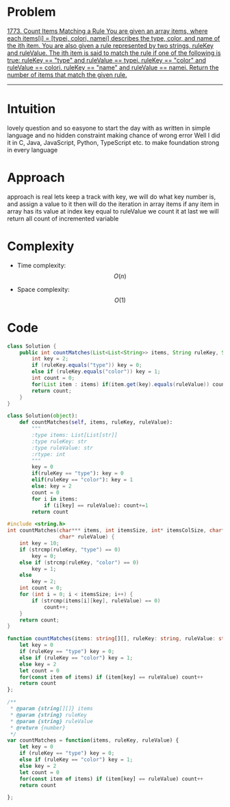 
# Problem
<!-- Problem statement with number here -->
[
    1773. Count Items Matching a Rule
You are given an array items, where each items[i] = [typei, colori, namei] describes the type, color, and name of the ith item. You are also given a rule represented by two strings, ruleKey and ruleValue.
The ith item is said to match the rule if one of the following is true:
ruleKey == "type" and ruleValue == typei.
ruleKey == "color" and ruleValue == colori.
ruleKey == "name" and ruleValue == namei.
Return the number of items that match the given rule.
](
    https://leetcode.com/problems/count-items-matching-a-rule/
)
<!-- Link:  -->

---

# Intuition
<!-- Describe your first thoughts on how to solve this problem. -->
lovely question and so easyone to start the day with as
written in simple language and no hidden constraint making chance of wrong error
Well I did it in C, Java, JavaScript, Python, TypeScript etc. to make foundation strong in every language


# Approach
<!-- Describe your approach to solving the problem. -->
approach is real 
lets keep a track with key, 
we will do what key number is, and assign a value to it
then will do the iteration in array items if any item in array has
its value at index key equal to ruleValue we count it
at last we will return all count of incremented variable


# Complexity
- Time complexity: $$O(n)$$
<!-- Add your time complexity here, e.g. $$O(n)$$ -->
- Space complexity: $$O(1)$$
<!-- Add your space complexity here, e.g. $$O(n)$$ -->

# Code
```java []
class Solution {
    public int countMatches(List<List<String>> items, String ruleKey, String ruleValue) {
        int key = 2;
        if (ruleKey.equals("type")) key = 0;
        else if (ruleKey.equals("color")) key = 1;
        int count = 0;
        for(List item : items) if(item.get(key).equals(ruleValue)) count++;
        return count;
    }
}
```
```python []
class Solution(object):
    def countMatches(self, items, ruleKey, ruleValue):
        """
        :type items: List[List[str]]
        :type ruleKey: str
        :type ruleValue: str
        :rtype: int
        """
        key = 0
        if(ruleKey == "type"): key = 0
        elif(ruleKey == "color"): key = 1
        else: key = 2
        count = 0
        for i in items:
            if (i[key] == ruleValue): count+=1
        return count
```        
```c []
#include <string.h>
int countMatches(char*** items, int itemsSize, int* itemsColSize, char* ruleKey,
                 char* ruleValue) {
    int key = 10;
    if (strcmp(ruleKey, "type") == 0)
        key = 0;
    else if (strcmp(ruleKey, "color") == 0)
        key = 1;
    else
        key = 2;
    int count = 0;
    for (int i = 0; i < itemsSize; i++) {
        if (strcmp(items[i][key], ruleValue) == 0)
            count++;
    }
    return count;
}
```
```typescript []
function countMatches(items: string[][], ruleKey: string, ruleValue: string): number {
    let key = 0
    if (ruleKey == "type") key = 0;
    else if (ruleKey == "color") key = 1;
    else key = 2
    let count = 0
    for(const item of items) if (item[key] == ruleValue) count++
    return count
};
```
```javascript []
/**
 * @param {string[][]} items
 * @param {string} ruleKey
 * @param {string} ruleValue
 * @return {number}
 */
var countMatches = function(items, ruleKey, ruleValue) {
    let key = 0
    if (ruleKey == "type") key = 0;
    else if (ruleKey == "color") key = 1;
    else key = 2
    let count = 0
    for(const item of items) if (item[key] == ruleValue) count++
    return count

};
```
```c++ []

```
